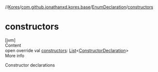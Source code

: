 //[Kores](../../index.md)/[com.github.jonathanxd.kores.base](../index.md)/[EnumDeclaration](index.md)/[constructors](constructors.md)



# constructors  
[jvm]  
Content  
open override val [constructors](constructors.md): [List](https://kotlinlang.org/api/latest/jvm/stdlib/kotlin.collections/-list/index.html)<[ConstructorDeclaration](../-constructor-declaration/index.md)>  
More info  


Constructor declarations

  



